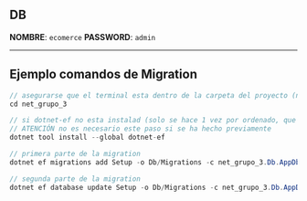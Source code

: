 
## DB
**NOMBRE**: `ecomerce`
**PASSWORD**: `admin`
___


## Ejemplo comandos de Migration

```csharp
// asegurarse que el terminal esta dentro de la carpeta del proyecto (net_grupo_3)
cd net_grupo_3

// si dotnet-ef no esta instalad (solo se hace 1 vez por ordenado, que no por proyecto)
// ATENCIÓN no es necesario este paso si se ha hecho previamente
dotnet tool install --global dotnet-ef

// primera parte de la migration
dotnet ef migrations add Setup -o Db/Migrations -c net_grupo_3.Db.AppDbContext

// segunda parte de la migration
dotnet ef database update Setup -o Db/Migrations -c net_grupo_3.Db.AppDbContext
```
